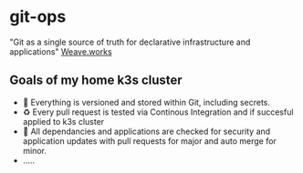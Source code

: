 # git-ops
 "Git as a single source of truth for declarative infrastructure and applications" [Weave.works](https://www.weave.works/technologies/gitops/)

## Goals of my home k3s cluster
- 🔂 Everything is versioned and stored within Git, including secrets.
- ♻️ Every pull request is tested via Continous Integration and if succesful applied to k3s cluster
- 🤖 All dependancies and applications are checked for security and application updates with pull requests for major and auto merge for minor.
- .....
